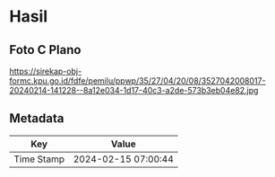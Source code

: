 # Hasil

## Foto C Plano

https://sirekap-obj-formc.kpu.go.id/fdfe/pemilu/ppwp/35/27/04/20/08/3527042008017-20240214-141228--8a12e034-1d17-40c3-a2de-573b3eb04e82.jpg


## Metadata

| Key        | Value               |
| ---------- | ------------------- |
| Time Stamp | 2024-02-15 07:00:44 |



